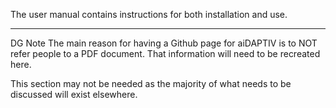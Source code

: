 The user manual contains instructions for both installation and use.

------------------------------
DG Note
The main reason for having a Github page for aiDAPTIV is to NOT refer people to a PDF document.  That information will need to be recreated here.

This section may not be needed as the majority of what needs to be discussed will exist elsewhere.

